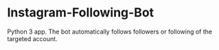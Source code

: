 # Instagram-Following-Bot
Python 3 app. The bot automatically follows followers or following of the targeted account.
